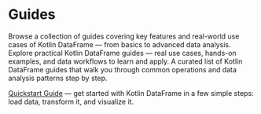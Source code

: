 # Guides

<web-summary>
Browse a collection of guides covering key features and real-world use cases of Kotlin DataFrame — from basics to advanced data analysis.
</web-summary>

<card-summary>
Explore practical Kotlin DataFrame guides — real use cases, hands-on examples, and data workflows to learn and apply.
</card-summary>

<link-summary>
A curated list of Kotlin DataFrame guides that walk you through common operations and data analysis patterns step by step.
</link-summary>

[Quickstart Guide](quickstart.md) — get started with Kotlin DataFrame in a few simple steps: 
load data, transform it, and visualize it.

<!--- TODO: add more guides. --->
